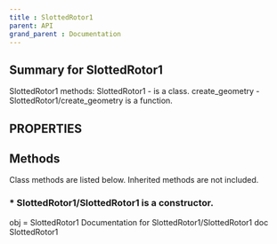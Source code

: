 ```yaml
---
title : SlottedRotor1
parent: API
grand_parent : Documentation
---
```

## Summary for SlottedRotor1
SlottedRotor1 methods:
SlottedRotor1 - is a class.
create_geometry - SlottedRotor1/create_geometry is a function.
## PROPERTIES
## Methods
Class methods are listed below. Inherited methods are not included.
### * SlottedRotor1/SlottedRotor1 is a constructor.
obj = SlottedRotor1
Documentation for SlottedRotor1/SlottedRotor1
doc SlottedRotor1

